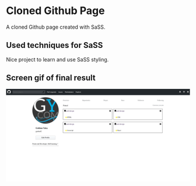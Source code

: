 <h1>Cloned Github Page</h1>

A cloned Github page created with SaSS.

<h2>Used techniques for SaSS</h2>

Nice project to learn and use SaSS styling. 

<h2> Screen gif of final result</h2>

![](screen.gif)